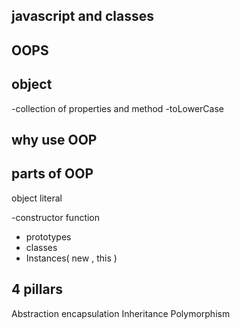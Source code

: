 ## javascript and classes

## OOPS

## object
-collection of properties and method
-toLowerCase

## why use OOP

## parts of OOP
object literal 

-constructor function 
- prototypes
- classes
- Instances( new , this )

## 4 pillars 
Abstraction 
encapsulation 
Inheritance 
Polymorphism


